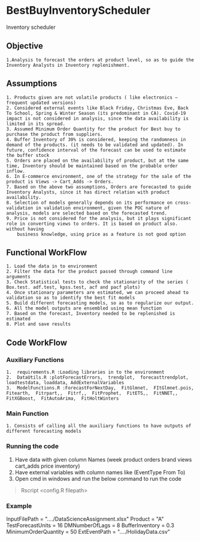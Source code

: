 # BestBuyInventoryScheduler
Inventory scheduler
## Objective
	1.Analysis to forecast the orders at product level, so as to guide the Inventory Analysts in Inventory replenishment.
## Assumptions
	1. Products given are not volatile products ( like electronics – frequent updated versions)
	2. Considered external events like Black Friday, Christmas Eve, Back To School, Spring & Winter Season (its predominant in CA). Covid-19 impact is not considered in analysis, since the data availability is limited in its spread.
	3. Assumed Minimum Order Quantity for the product for Best buy to purchase the product from suppliers.
	4. Buffer Inventory of 30% is considered, keeping the randomness in demand of the products. (it needs to be validated and updated). In future, confidence interval of the forecast can be used to estimate the buffer stock
	5. Orders are placed on the availability of product, but at the same time, Inventory should be maintained based on the probable order inflow.
	6. In E-commerce environment, one of the strategy for the sale of the product is Views -> Cart_Adds -> Orders. 
	7. Based on the above two assumptions, Orders are forecasted to guide Inventory Analysts, since it has direct relation with product availability.
	8. Selection of models generally depends on its performance on cross-validation in validation environment, given the POC nature of analysis, models are selected based on the forecasted trend.
	9. Price is not considered for the analysis, but it plays significant role in converting views to orders. It is based on product also. without having 
		business knowledge, using price as a feature is not good option

## Functional WorkFlow
	1. Load the data in to environment
	2. Filter the data for the product passed through command line arguments
	3. Check Statistical tests to check the stationarity of the series ( Box.test. adf.test, kpss.test, acf and pacf plots)
	4. Once stationary parameters are estimated, we can proceed ahead to validation so as to identify the best fit models
	5. Build different forecasting models, so as to regularize our output.
	6. All the model outputs are ensembled using mean function
	7. Based on the forecast, Inventory needed to be replenished is estimated
	8. Plot and save results
## Code WorkFlow
### Auxiliary Functions
	1.  requirements.R :Loading libraries in to the environment
	2.  DataUtils.R :plotForecastErrors,  trendplot,  forecasttrendplot,  loadtestdata, loaddata, AddExternalVariables
  	3.  ModelFunctions.R :ForecastForNextDay,  FitGlmnet,  FItGlmnet.pois,  Fitearth,  Fitrpart,,  Fitrf,,  FitProphet,  FitETS,,  FitNNET,,  FitXGBoost,  FitAutoArima,  FitHoltWinters
### Main Function
	1. Consists of calling all the auxiliary functions to have outputs of different forecasting models
	
### Running the code
1. Have data with given column Names (week	product	orders	brand	views	cart_adds	price	inventory)
2. Have external variables with column names like (EventType	From	To)
3. Open cmd in windows and run the below command to run the code

>Rscript <config.R filepath> <InputFilePath>   <TestForecastUnits>   <DMNumberOfLags> 	<BufferInventory> 	<MinimumOrderQuantity>  <ExternalEventpath>

### Example

  InputFilePath = "..../DataScienceAssignment.xlsx"
  Product = "A"
  TestForecastUnits = 16
  DMNumberOfLags = 8
  BufferInventory = 0.3
  MinimumOrderQuantity = 50
  ExtEventPath = "..../HolidayData.csv"

  
